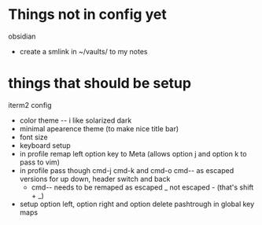 

# Things not in config yet


 obsidian

- create a smlink in ~/vaults/ to my notes


# things that should be setup

iterm2 config

- color theme -- i like solarized dark
- minimal apearence theme (to make nice title bar) 
- font size
- keyboard setup
 - in profile remap left option key to Meta (allows option j and option k to pass to vim)
 - in profile pass though cmd-j cmd-k and cmd-o cmd-- as escaped versions for up down, header switch and back
    - cmd-- needs to be remaped as escaped _ not escaped - (that's shift + _)
 - setup option left, option right and option delete pashtrough in global key maps
